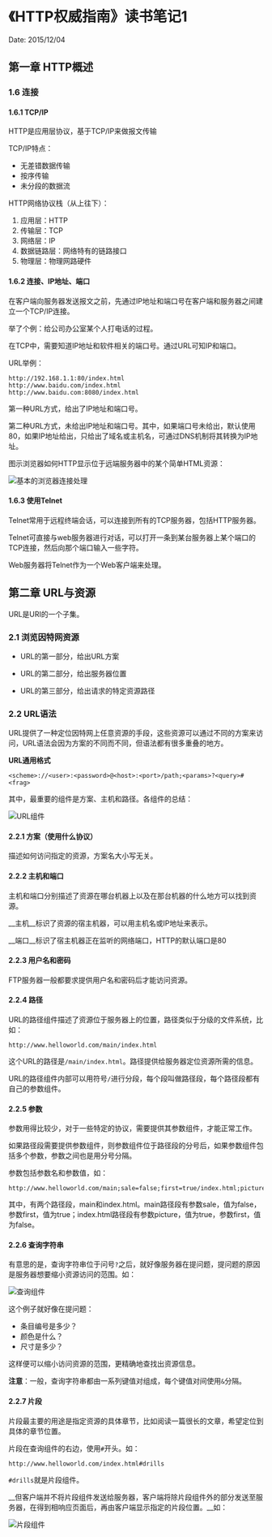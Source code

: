 
《HTTP权威指南》读书笔记1
===

Date: 2015/12/04

## 第一章 HTTP概述

### 1.6 连接

#### 1.6.1 TCP/IP
	
HTTP是应用层协议，基于TCP/IP来做报文传输

TCP/IP特点：

* 无差错数据传输
* 按序传输
* 未分段的数据流

HTTP网络协议栈（从上往下）：

1. 应用层：HTTP
1. 传输层：TCP
1. 网络层：IP
1. 数据链路层：网络特有的链路接口
1. 物理层：物理网路硬件

#### 1.6.2 连接、IP地址、端口

在客户端向服务器发送报文之前，先通过IP地址和端口号在客户端和服务器之间建立一个TCP/IP连接。

举了个例：给公司办公室某个人打电话的过程。

在TCP中，需要知道IP地址和软件相关的端口号。通过URL可知IP和端口。

URL举例：

```
http://192.168.1.1:80/index.html
http://www.baidu.com/index.html
http://www.baidu.com:8080/index.html
```

第一种URL方式，给出了IP地址和端口号。

第二种URL方式，未给出IP地址和端口号。其中，如果端口号未给出，默认使用80，如果IP地址给出，只给出了域名或主机名，可通过DNS机制将其转换为IP地址。

图示浏览器如何HTTP显示位于远端服务器中的某个简单HTML资源：

![基本的浏览器连接处理](http://ww1.sinaimg.cn/mw1024/006e1q8ojw1eys7d9ggbej30di0cgtag.jpg)


#### 1.6.3 使用Telnet

Telnet常用于远程终端会话，可以连接到所有的TCP服务器，包括HTTP服务器。

Telnet可直接与web服务器进行对话，可以打开一条到某台服务器上某个端口的TCP连接，然后向那个端口输入一些字符。

Web服务器将Telnet作为一个Web客户端来处理。



## 第二章 URL与资源

URL是URI的一个子集。

### 2.1 浏览因特网资源

* URL的第一部分，给出URL方案

* URL的第二部分，给出服务器位置

* URL的第三部分，给出请求的特定资源路径

### 2.2 URL语法

URL提供了一种定位因特网上任意资源的手段，这些资源可以通过不同的方案来访问，URL语法会因为方案的不同而不同，但语法都有很多重叠的地方。

__URL通用格式__

`<scheme>://<user>:<password>@<host>:<port>/path;<params>?<query>#<frag>`

其中，最重要的组件是方案、主机和路径。各组件的总结：

![URL组件](http://ww1.sinaimg.cn/mw1024/006e1q8ogw1eyud7o8wcoj30ei0b9adg.jpg)

#### 2.2.1 方案（使用什么协议）

描述如何访问指定的资源，方案名大小写无关。

#### 2.2.2 主机和端口

主机和端口分别描述了资源在哪台机器上以及在那台机器的什么地方可以找到资源。

__主机__标识了资源的宿主机器，可以用主机名或IP地址来表示。

__端口__标识了宿主机器正在监听的网络端口，HTTP的默认端口是80

#### 2.2.3 用户名和密码

FTP服务器一般都要求提供用户名和密码后才能访问资源。

#### 2.2.4 路径

URL的路径组件描述了资源位于服务器上的位置，路径类似于分级的文件系统，比如：

```
http://www.helloworld.com/main/index.html
```

这个URL的路径是`/main/index.html`。路径提供给服务器定位资源所需的信息。

URL的路径组件内部可以用符号`/`进行分段，每个段叫做路径段，每个路径段都有自己的参数组件。

#### 2.2.5 参数

参数用得比较少，对于一些特定的协议，需要提供其参数组件，才能正常工作。

如果路径段需要提供参数组件，则参数组件位于路径段的分号后，如果参数组件包括多个参数，参数之间也是用分号分隔。

参数包括参数名和参数值，如：

```
http://www.helloworld.com/main;sale=false;first=true/index.html;picture=true;first=false
```

其中，有两个路径段，main和index.html。main路径段有参数sale，值为false，参数first，值为true；index.html路径段有参数picture，值为true，参数first，值为false。

#### 2.2.6 查询字符串

有意思的是，查询字符串位于问号`?`之后，就好像服务器在提问题，提问题的原因是服务器想要缩小资源访问的范围。如：

![查询组件](http://ww2.sinaimg.cn/mw1024/006e1q8ogw1eyudykeqskj30dh050wex.jpg)

这个例子就好像在提问题：

* 条目编号是多少？
* 颜色是什么？
* 尺寸是多少？

这样便可以缩小访问资源的范围，更精确地查找出资源信息。

__注意__：一般，查询字符串都由一系列键值对组成，每个键值对间使用`&`分隔。


#### 2.2.7 片段

片段最主要的用途是指定资源的具体章节，比如阅读一篇很长的文章，希望定位到具体的章节位置。

片段在查询组件的右边，使用`#`开头。如：

```
http://www.helloworld.com/index.html#drills
```

`#drills`就是片段组件。

__但客户端并不将片段组件发送给服务器，客户端将除片段组件外的部分发送至服务器，在得到相响应页面后，再由客户端显示指定的片段位置。__如：

![片段组件]()
